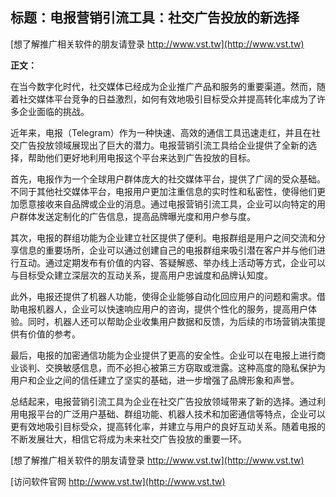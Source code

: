 ## **标题：电报营销引流工具：社交广告投放的新选择**

[想了解推广相关软件的朋友请登录 http://www.vst.tw](http://www.vst.tw)

**正文：**

在当今数字化时代，社交媒体已经成为企业推广产品和服务的重要渠道。然而，随着社交媒体平台竞争的日益激烈，如何有效地吸引目标受众并提高转化率成为了许多企业面临的挑战。

近年来，电报（Telegram）作为一种快速、高效的通信工具迅速走红，并且在社交广告投放领域展现出了巨大的潜力。电报营销引流工具给企业提供了全新的选择，帮助他们更好地利用电报这个平台来达到广告投放的目标。

首先，电报作为一个全球用户群体庞大的社交媒体平台，提供了广阔的受众基础。不同于其他社交媒体平台，电报用户更加注重信息的实时性和私密性，使得他们更加愿意接收来自品牌或企业的消息。通过电报营销引流工具，企业可以向特定的用户群体发送定制化的广告信息，提高品牌曝光度和用户参与度。

其次，电报的群组功能为企业建立社区提供了便利。电报群组是用户之间交流和分享信息的重要场所，企业可以通过创建自己的电报群组来吸引潜在客户并与他们进行互动。通过定期发布有价值的内容、答疑解惑、举办线上活动等方式，企业可以与目标受众建立深层次的互动关系，提高用户忠诚度和品牌认知度。

此外，电报还提供了机器人功能，使得企业能够自动化回应用户的问题和需求。借助电报机器人，企业可以快速响应用户的咨询，提供个性化的服务，提高用户体验。同时，机器人还可以帮助企业收集用户数据和反馈，为后续的市场营销决策提供有价值的参考。

最后，电报的加密通信功能为企业提供了更高的安全性。企业可以在电报上进行商业谈判、交换敏感信息，而不必担心被第三方窃取或泄露。这种高度的隐私保护为用户和企业之间的信任建立了坚实的基础，进一步增强了品牌形象和声誉。

总结起来，电报营销引流工具为企业在社交广告投放领域带来了新的选择。通过利用电报平台的广泛用户基础、群组功能、机器人技术和加密通信等特点，企业可以更有效地吸引目标受众，提高转化率，并建立与用户的良好互动关系。随着电报的不断发展壮大，相信它将成为未来社交广告投放的重要一环。

[想了解推广相关软件的朋友请登录 http://www.vst.tw](http://www.vst.tw)


[访问软件官网 http://www.vst.tw](http://www.vst.tw)
